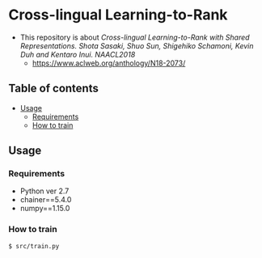 # Cross-lingual Learning-to-Rank
- This repository is about *Cross-lingual Learning-to-Rank with Shared Representations. Shota Sasaki, Shuo Sun, Shigehiko Schamoni, Kevin Duh and Kentaro Inui. NAACL2018*
  - https://www.aclweb.org/anthology/N18-2073/

## Table of contents
  - [Usage](#usage)
    - [Requirements](#requirements)
    - [How to train](#how-to-train)


## Usage

### Requirements
- Python ver 2.7
- chainer==5.4.0
- numpy==1.15.0

### How to train

```
$ src/train.py
```

  

